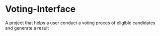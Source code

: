 # Voting-Interface
A project that helps a user conduct a voting proces of eligible candidates and generate a result
